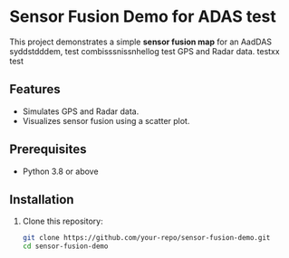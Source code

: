 # Sensor Fusion Demo for ADAS test

This project demonstrates a simple **sensor fusion map** for an AadDAS syddstdddem, test combisssnissnhellog test GPS and Radar data. testxx test

## Features
- Simulates GPS and Radar data.
- Visualizes sensor fusion using a scatter plot.

## Prerequisites
- Python 3.8 or above

## Installation
1. Clone this repository:
   ```bash
   git clone https://github.com/your-repo/sensor-fusion-demo.git
   cd sensor-fusion-demo
